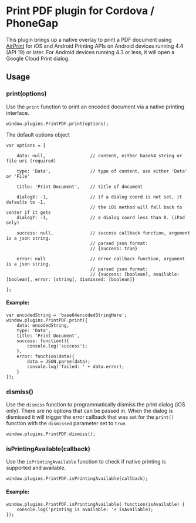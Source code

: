Print PDF plugin for Cordova / PhoneGap
======================================================

This plugin brings up a native overlay to print a PDF document using [AirPrint](http://en.wikipedia.org/wiki/AirPrint) for iOS and Android Printing APIs on Android devices running 4.4 (API 19) or later. For Android devices running 4.3 or less, it will open a Google Cloud Print dialog.

## Usage

### print(options)

Use the `print` function to print an encoded document via a native printing interface.

```
window.plugins.PrintPDF.print(options);
```

The default options object
```
var options = {

	data: null, 				// content, either base64 string or file uri (required)

	type: 'Data',				// type of content, use either 'Data' or 'File'

	title: 'Print Document', 	// title of document

	dialogX: -1,				// if a dialog coord is not set, it defaults to -1.
								// the iOS method will fall back to center if it gets
	dialogY: -1,				// a dialog coord less than 0. (iPad only)

	success: null,				// success callback function, argument is a json string.
	 							// parsed json format:
								// {success: true}

	error: null					// error callback function, argument is a json string.
	 							// parsed json format:
								// {success: [boolean], available: [boolean], error: [string], dismissed: [boolean]}

};
```

#### Example:

```
var encodedString = 'base64encodedStringHere';
window.plugins.PrintPDF.print({
	data: encodedString,
	type: 'Data',
	title: 'Print Document',
	success: function(){
		console.log('success');
	},
	error: function(data){
		data = JSON.parse(data);
		console.log('failed: ' + data.error);
	}
});
```

### dismiss()

Use the `dismiss` function to programmatically dismiss the print dialog (iOS only). There are no options that can be passed in. When the dialog is dismissed it will trigger the error callback that was set for the `print()` function with the `dismissed` parameter set to `true`.

```
window.plugins.PrintPDF.dismiss();
```

### isPrintingAvailable(callback)

Use the `isPrintingAvailable` function to check if native printing is supported and available.

```
window.plugins.PrintPDF.isPrintingAvailable(callback);
```

#### Example:

```
window.plugins.PrintPDF.isPrintingAvailable( function(isAvailable) {
	console.log('printing is available: '+ isAvailable);
});
```
